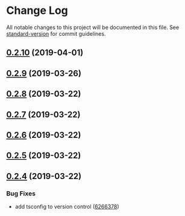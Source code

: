# Change Log

All notable changes to this project will be documented in this file. See [standard-version](https://github.com/conventional-changelog/standard-version) for commit guidelines.

## [0.2.10](https://github.com/mariosant/react-async-hooks/compare/v0.2.9...v0.2.10) (2019-04-01)



## [0.2.9](https://github.com/mariosant/react-async-hooks/compare/v0.2.8...v0.2.9) (2019-03-26)



## [0.2.8](https://github.com/mariosant/react-async-hooks/compare/v0.2.6...v0.2.8) (2019-03-22)



## [0.2.7](https://github.com/mariosant/react-async-hooks/compare/v0.2.6...v0.2.7) (2019-03-22)



## [0.2.6](https://github.com/mariosant/react-async-hooks/compare/v0.2.5...v0.2.6) (2019-03-22)



## [0.2.5](https://github.com/mariosant/react-async-hooks/compare/v0.2.4...v0.2.5) (2019-03-22)



## [0.2.4](https://github.com/mariosant/react-async-hooks/compare/v0.2.2...v0.2.4) (2019-03-22)


### Bug Fixes

* add tsconfig to version control ([6266378](https://github.com/mariosant/react-async-hooks/commit/6266378))
